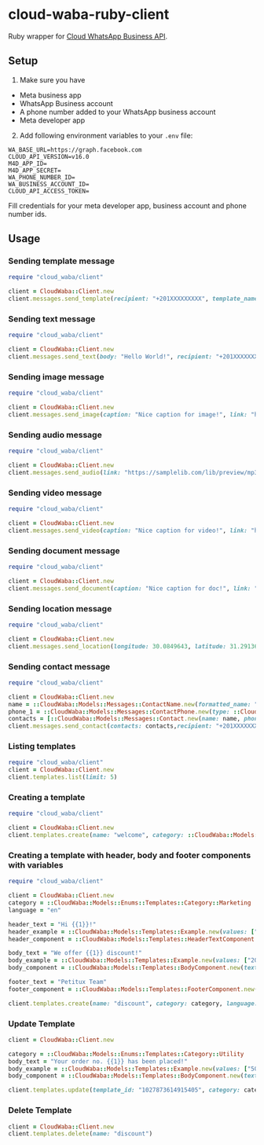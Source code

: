 # cloud-waba-ruby-client

Ruby wrapper for [Cloud WhatsApp Business API](https://developers.facebook.com/docs/whatsapp/cloud-api).

<!-- ## Installation

Add following line to your Gemfile:

```ruby
gem 'cloud-waba-ruby-client', '~> 1.0'
``` -->
## Setup
1. Make sure you have
  - Meta business app
  - WhatsApp Business account
  - A phone number added to your WhatsApp business account
  - Meta developer app
2. Add following environment variables to your `.env` file:
  ```shell
  WA_BASE_URL=https://graph.facebook.com
  CLOUD_API_VERSION=v16.0
  M4D_APP_ID=
  M4D_APP_SECRET=
  WA_PHONE_NUMBER_ID=
  WA_BUSINESS_ACCOUNT_ID=
  CLOUD_API_ACCESS_TOKEN=
  ```
Fill credentials for your meta developer app, business account and phone number ids.

## Usage
### Sending template message
```ruby
require "cloud_waba/client"

client = CloudWaba::Client.new
client.messages.send_template(recipient: "+201XXXXXXXXX", template_name: "hello_world", template_lang: "en_US", components: [])
```

### Sending text message
```ruby
require "cloud_waba/client"

client = CloudWaba::Client.new
client.messages.send_text(body: "Hello World!", recipient: "+201XXXXXXXXX")
```

### Sending image message
```ruby
require "cloud_waba/client"

client = CloudWaba::Client.new
client.messages.send_image(caption: "Nice caption for image!", link: "https://picsum.photos/200/300",recipient: "+201XXXXXXXXX")
```

### Sending audio message
```ruby
require "cloud_waba/client"

client = CloudWaba::Client.new
client.messages.send_audio(link: "https://samplelib.com/lib/preview/mp3/sample-3s.mp3",recipient: "+201XXXXXXXXX")
```

### Sending video message
```ruby
require "cloud_waba/client"

client = CloudWaba::Client.new
client.messages.send_video(caption: "Nice caption for video!", link: "https://samplelib.com/lib/preview/mp4/sample-5s.mp4",recipient: "+201XXXXXXXXX")
```

### Sending document message
```ruby
require "cloud_waba/client"

client = CloudWaba::Client.new
client.messages.send_document(caption: "Nice caption for doc!", link: "https://download.samplelib.com/xls/sample-empty.xls",recipient: "+201XXXXXXXXX")
```

### Sending location message
```ruby
require "cloud_waba/client"

client = CloudWaba::Client.new
client.messages.send_location(longitude: 30.0849643, latitude: 31.2913638, name: "Cairo University", address: "1 شارع الجامعة, Giza Governorate 12613", recipient: "+201XXXXXXXXX")
```

### Sending contact message
```ruby
require "cloud_waba/client"

client = CloudWaba::Client.new
name = ::CloudWaba::Models::Messages::ContactName.new(formatted_name: "Ahmed Ali", first_name: "Ashley")
phone_1 = ::CloudWaba::Models::Messages::ContactPhone.new(type: ::CloudWaba::Models::Enums::ContactPhoneType::Cell, phone: "+201XXXXXXXXX")
contacts = [::CloudWaba::Models::Messages::Contact.new(name: name, phones: [phone_1])]
client.messages.send_contact(contacts: contacts,recipient: "+201XXXXXXXXX")
```
<!-- ### Sending template with header, body, footer and buttons

### Sending template with header, body, footer and buttons (variables)
 -->




### Listing templates
```ruby
require "cloud_waba/client"
client = CloudWaba::Client.new
client.templates.list(limit: 5)
```
### Creating a template
```ruby
require "cloud_waba/client"

client = CloudWaba::Client.new
client.templates.create(name: "welcome", category: ::CloudWaba::Models::Enums::Templates::Category::Utility, language: "en", components: [::CloudWaba::Models::Templates::BodyComponent.new(text: "Welcome to our store!, how can we help?")])
```

### Creating a template with header, body and footer components with variables
```ruby
require "cloud_waba/client"

client = CloudWaba::Client.new
category = ::CloudWaba::Models::Enums::Templates::Category::Marketing
language = "en"

header_text = "Hi {{1}}!"
header_example = ::CloudWaba::Models::Templates::Example.new(values: ["ahmed"])
header_component = ::CloudWaba::Models::Templates::HeaderTextComponent.new(text: header_text, example: header_example)

body_text = "We offer {{1}} discount!"
body_example = ::CloudWaba::Models::Templates::Example.new(values: ["20%"])
body_component = ::CloudWaba::Models::Templates::BodyComponent.new(text: body_text, example: body_example)

footer_text = "Petitux Team"
footer_component = ::CloudWaba::Models::Templates::FooterComponent.new(text: footer_text)

client.templates.create(name: "discount", category: category, language: language, components: [header_component, body_component, footer_component])
```

### Update Template
```ruby
client = CloudWaba::Client.new

category = ::CloudWaba::Models::Enums::Templates::Category::Utility
body_text = "Your order no. {{1}} has been placed!"
body_example = ::CloudWaba::Models::Templates::Example.new(values: ["500"])
body_component = ::CloudWaba::Models::Templates::BodyComponent.new(text: body_text, example: body_example)

client.templates.update(template_id: "1027873614915405", category: category, components: [body_component])
```

### Delete Template
```ruby
client = CloudWaba::Client.new
client.templates.delete(name: "discount")
```

<!-- ### Creating a template with header, body, footer and buttons

### Sending template with header, body, footer and buttons

### Sending template with header, body, footer and buttons (variables) -->